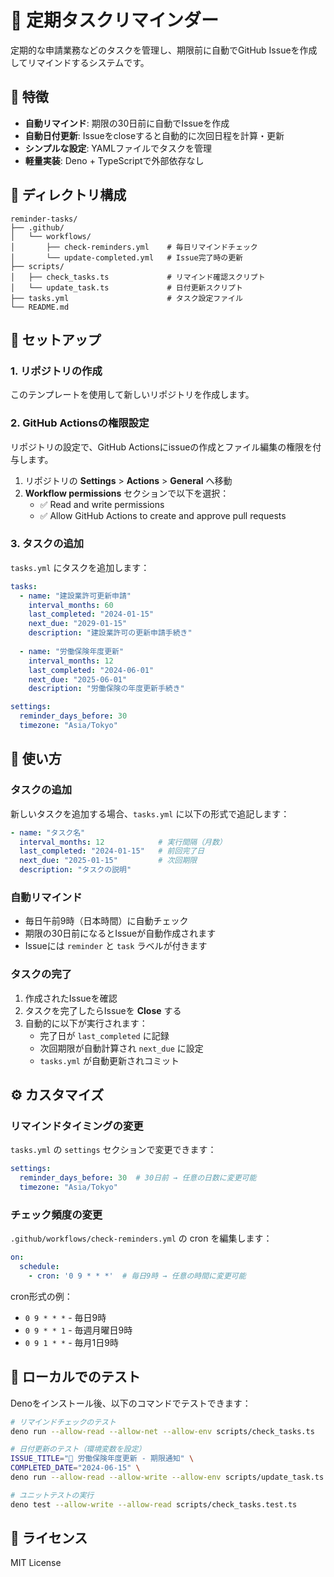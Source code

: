 # 📅 定期タスクリマインダー

定期的な申請業務などのタスクを管理し、期限前に自動でGitHub Issueを作成してリマインドするシステムです。

## 🎯 特徴

- **自動リマインド**: 期限の30日前に自動でIssueを作成
- **自動日付更新**: Issueをcloseすると自動的に次回日程を計算・更新
- **シンプルな設定**: YAMLファイルでタスクを管理
- **軽量実装**: Deno + TypeScriptで外部依存なし

## 📁 ディレクトリ構成

```
reminder-tasks/
├── .github/
│   └── workflows/
│       ├── check-reminders.yml    # 毎日リマインドチェック
│       └── update-completed.yml   # Issue完了時の更新
├── scripts/
│   ├── check_tasks.ts             # リマインド確認スクリプト
│   └── update_task.ts             # 日付更新スクリプト
├── tasks.yml                      # タスク設定ファイル
└── README.md
```

## 🚀 セットアップ

### 1. リポジトリの作成

このテンプレートを使用して新しいリポジトリを作成します。

### 2. GitHub Actionsの権限設定

リポジトリの設定で、GitHub Actionsにissueの作成とファイル編集の権限を付与します。

1. リポジトリの **Settings** > **Actions** > **General** へ移動
2. **Workflow permissions** セクションで以下を選択：
   - ✅ Read and write permissions
   - ✅ Allow GitHub Actions to create and approve pull requests

### 3. タスクの追加

`tasks.yml` にタスクを追加します：

```yaml
tasks:
  - name: "建設業許可更新申請"
    interval_months: 60
    last_completed: "2024-01-15"
    next_due: "2029-01-15"
    description: "建設業許可の更新申請手続き"
    
  - name: "労働保険年度更新"
    interval_months: 12
    last_completed: "2024-06-01"
    next_due: "2025-06-01"
    description: "労働保険の年度更新手続き"

settings:
  reminder_days_before: 30
  timezone: "Asia/Tokyo"
```

## 📝 使い方

### タスクの追加

新しいタスクを追加する場合、`tasks.yml` に以下の形式で追記します：

```yaml
- name: "タスク名"
  interval_months: 12            # 実行間隔（月数）
  last_completed: "2024-01-15"   # 前回完了日
  next_due: "2025-01-15"         # 次回期限
  description: "タスクの説明"
```

### 自動リマインド

- 毎日午前9時（日本時間）に自動チェック
- 期限の30日前になるとIssueが自動作成されます
- Issueには `reminder` と `task` ラベルが付きます

### タスクの完了

1. 作成されたIssueを確認
2. タスクを完了したらIssueを **Close** する
3. 自動的に以下が実行されます：
   - 完了日が `last_completed` に記録
   - 次回期限が自動計算され `next_due` に設定
   - `tasks.yml` が自動更新されコミット

## ⚙️ カスタマイズ

### リマインドタイミングの変更

`tasks.yml` の `settings` セクションで変更できます：

```yaml
settings:
  reminder_days_before: 30  # 30日前 → 任意の日数に変更可能
  timezone: "Asia/Tokyo"
```

### チェック頻度の変更

`.github/workflows/check-reminders.yml` の cron を編集します：

```yaml
on:
  schedule:
    - cron: '0 9 * * *'  # 毎日9時 → 任意の時間に変更可能
```

cron形式の例：
- `0 9 * * *` - 毎日9時
- `0 9 * * 1` - 毎週月曜日9時
- `0 9 1 * *` - 毎月1日9時

## 🔧 ローカルでのテスト

Denoをインストール後、以下のコマンドでテストできます：

```bash
# リマインドチェックのテスト
deno run --allow-read --allow-net --allow-env scripts/check_tasks.ts

# 日付更新のテスト（環境変数を設定）
ISSUE_TITLE="📅 労働保険年度更新 - 期限通知" \
COMPLETED_DATE="2024-06-15" \
deno run --allow-read --allow-write --allow-env scripts/update_task.ts

# ユニットテストの実行
deno test --allow-write --allow-read scripts/check_tasks.test.ts
```

## 📄 ライセンス

MIT License

